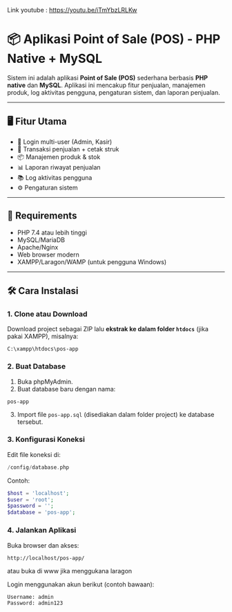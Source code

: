 Link youtube : https://youtu.be/iTmYbzLRLKw

# 📦 Aplikasi Point of Sale (POS) - PHP Native + MySQL

Sistem ini adalah aplikasi **Point of Sale (POS)** sederhana berbasis **PHP native** dan **MySQL**. Aplikasi ini mencakup fitur penjualan, manajemen produk, log aktivitas pengguna, pengaturan sistem, dan laporan penjualan.

---

## 🖥️ Fitur Utama

- 🔐 Login multi-user (Admin, Kasir)
- 🧾 Transaksi penjualan + cetak struk
- 📦 Manajemen produk & stok
- 📊 Laporan riwayat penjualan
- 📚 Log aktivitas pengguna
- ⚙️ Pengaturan sistem

---

## 🧰 Requirements

- PHP 7.4 atau lebih tinggi
- MySQL/MariaDB
- Apache/Nginx
- Web browser modern
- XAMPP/Laragon/WAMP (untuk pengguna Windows)

---

## 🛠️ Cara Instalasi

### 1. Clone atau Download

Download project sebagai ZIP lalu **ekstrak ke dalam folder `htdocs`** (jika pakai XAMPP), misalnya:

```
C:\xampp\htdocs\pos-app
```

### 2. Buat Database

1. Buka phpMyAdmin.
2. Buat database baru dengan nama:

```
pos-app
```

3. Import file `pos-app.sql` (disediakan dalam folder project) ke database tersebut.

### 3. Konfigurasi Koneksi

Edit file koneksi di:

```php
/config/database.php
```

Contoh:

```php
$host = 'localhost';
$user = 'root';
$password = '';
$database = 'pos-app';
```

### 4. Jalankan Aplikasi

Buka browser dan akses:

```
http://localhost/pos-app/
```

atau buka di www jika menggukana laragon

Login menggunakan akun berikut (contoh bawaan):

```
Username: admin
Password: admin123
```

